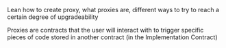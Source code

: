 Lean how to create proxy,
what proxies are,
different ways to try to reach a certain degree of upgradeability

Proxies are contracts that the user will interact with to trigger specific pieces of code
stored in another contract (in the Implementation Contract)
